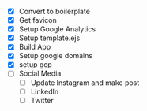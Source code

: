 - [x] Convert to boilerplate
- [x] Get favicon
- [x] Setup Google Analytics
- [x] Setup template.ejs
- [x] Build App
- [x] Setup google domains
- [x] setup gcp
- [ ] Social Media
    - [ ] Update Instagram and make post
    - [ ] LinkedIn
    - [ ] Twitter
